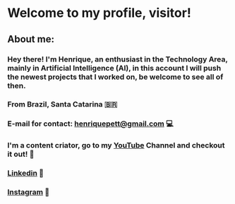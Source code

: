 # Welcome to my profile, visitor!
## About me:
### Hey there! I'm Henrique, an enthusiast in the Technology Area, mainly in Artificial Intelligence (AI), in this account I will push the newest projects that I worked on, be welcome to see all of then.
### From Brazil, Santa Catarina 🇧🇷
### E-mail for contact: henriquepett@gmail.com 💻
### I'm a content criator, go to my [YouTube](https://www.youtube.com/channel/UCAG2EmgIXa8sbGYSFnUAldQ) Channel and checkout it out! 🍿
### [Linkedin](https://www.linkedin.com/in/henrique-pett) 💼
### [Instagram](https://www.instagram.com/henr_pett) 📸
